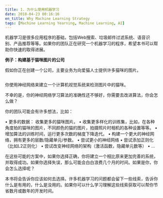 ```yaml
---
title: 1. 为什么使用机器学习
date: 2018-04-23 00:16:16
en_title: Why Machine Learning Strategy
tags: [Machine Learning Yearning, Machine Learning, AI]
---
```


机器学习是很多应用程序的基础，包括Web搜索、垃圾邮件过滤系统、语音识别、产品推荐等等。如果你的团队正在研究一个机器学习的程序，希望本书可以帮助你快速的取得进展。

<strong>例子：构建基于猫咪图片的公司</strong>

假如你正在创建一个公司，主要业务为向爱猫人士提供许多猫咪的图片。

<img src="https://img.yingjoy.cn/image/2018/04/1-1.jpg" alt="" />

你使用神经网络来建立一个计算机视觉系统来检测图片中的猫咪。

不幸的是，你的神经网络学习算法的准确性还不够好，你需要去改进算法，你会怎么做？

你的团队可能会有许多想法，比如：

•   更多的数据： 收集更多的猫咪图片。
•   收集更多样化的训练集，比如，在各种角度拍的猫咪的图片，不同颜色的猫的图片，拍摄照片时相机的各种设置等等。
•   增加算法的训练时间，运行更多次数的梯度下降迭代。
•   构建一个更大的神经网络，拥有更多的层数/隐藏单元/参数。 
•   尝试更小的神经网络
•   尝试添加正则化（比如L2正则化）
•   尝试改变神经网络的架构（激活函数，隐藏单元数等）
•   …

在这些可能的方案中，如果你选择正确，你将建立一个相比原来更加完善的系统，并取得成功。如果你选择失误，那么可能会白白浪费几个月的时间。如果是你，你会怎么选择呢？

本书将会告诉你应该如何去选择。许多机器学习的问题都会留下一些线索，告诉你什么是有用的，什么是没用的。如果你可以什么学习理解这些线索获取可以帮你节省数月或数年的开发时间。